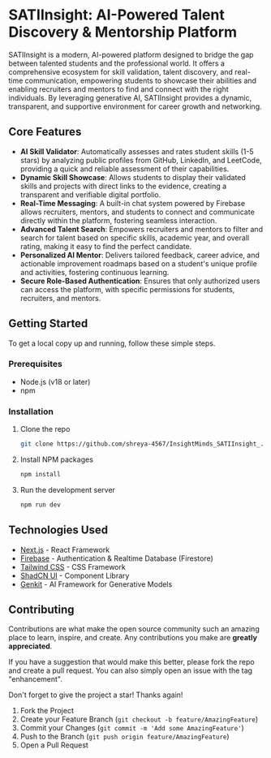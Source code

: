 # SATIInsight: AI-Powered Talent Discovery & Mentorship Platform

SATIInsight is a modern, AI-powered platform designed to bridge the gap between talented students and the professional world. It offers a comprehensive ecosystem for skill validation, talent discovery, and real-time communication, empowering students to showcase their abilities and enabling recruiters and mentors to find and connect with the right individuals. By leveraging generative AI, SATIInsight provides a dynamic, transparent, and supportive environment for career growth and networking.

## Core Features

- **AI Skill Validator**: Automatically assesses and rates student skills (1-5 stars) by analyzing public profiles from GitHub, LinkedIn, and LeetCode, providing a quick and reliable assessment of their capabilities.
- **Dynamic Skill Showcase**: Allows students to display their validated skills and projects with direct links to the evidence, creating a transparent and verifiable digital portfolio.
- **Real-Time Messaging**: A built-in chat system powered by Firebase allows recruiters, mentors, and students to connect and communicate directly within the platform, fostering seamless interaction.
- **Advanced Talent Search**: Empowers recruiters and mentors to filter and search for talent based on specific skills, academic year, and overall rating, making it easy to find the perfect candidate.
- **Personalized AI Mentor**: Delivers tailored feedback, career advice, and actionable improvement roadmaps based on a student's unique profile and activities, fostering continuous learning.
- **Secure Role-Based Authentication**: Ensures that only authorized users can access the platform, with specific permissions for students, recruiters, and mentors.

## Getting Started

To get a local copy up and running, follow these simple steps.

### Prerequisites

- Node.js (v18 or later)
- npm

### Installation

1. Clone the repo

    ```sh
    git clone https://github.com/shreya-4567/InsightMinds_SATIInsight_.git
    ```
2. Install NPM packages
   ```sh
   npm install
   ```
3. Run the development server
    ```sh
    npm run dev
    ```

## Technologies Used

- [Next.js](https://nextjs.org/) - React Framework
- [Firebase](https://firebase.google.com/) - Authentication & Realtime Database (Firestore)
- [Tailwind CSS](https://tailwindcss.com/) - CSS Framework
- [ShadCN UI](https://ui.shadcn.com/) - Component Library
- [Genkit](https://firebase.google.com/docs/genkit) - AI Framework for Generative Models

## Contributing

Contributions are what make the open source community such an amazing place to learn, inspire, and create. Any contributions you make are **greatly appreciated**.

If you have a suggestion that would make this better, please fork the repo and create a pull request. You can also simply open an issue with the tag "enhancement".

Don't forget to give the project a star! Thanks again!

1. Fork the Project
2. Create your Feature Branch (`git checkout -b feature/AmazingFeature`)
3. Commit your Changes (`git commit -m 'Add some AmazingFeature'`)
4. Push to the Branch (`git push origin feature/AmazingFeature`)
5. Open a Pull Request

